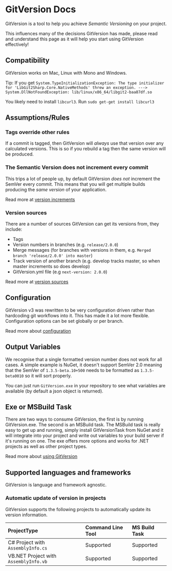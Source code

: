 # GitVersion Docs
GitVersion is a tool to help you achieve *Semantic Versioning* on your project.

This influences many of the decisions GitVersion has made, please read and understand this page as it will help you start using GitVersion effectively!

## Compatibility
GitVersion works on Mac, Linux with Mono and Windows.

Tip: If you get `System.TypeInitializationException: The type initializer for 'LibGit2Sharp.Core.NativeMethods' threw an exception. ---> System.DllNotFoundException: lib/linux/x86_64/libgit2-baa87df.so`

You likely need to install `libcurl3`. Run `sudo get-get install libcurl3`

## Assumptions/Rules
### Tags override other rules
If a commit is tagged, then GitVersion will *always* use that version over any calculated versions. This is so if you rebuild a tag then the same version will be produced.

### The Semantic Version does not increment every commit
This trips a lot of people up, by default GitVersion *does not* increment the SemVer every commit. This means that you will get multiple builds producing the *same version* of your application.

Read more at [version increments](more-info/version-increments.md)

### Version sources
There are a number of sources GitVersion can get its versions from, they include:

 - Tags
 - Version numbers in branches (e.g. `release/2.0.0`)
 - Merge messages (for branches with versions in them, e.g. `Merged branch 'release/2.0.0' into master`)
 - Track version of another branch (e.g. develop tracks master, so when master increments so does develop)
 - GitVersion.yml file (e.g `next-version: 2.0.0`)

Read more at [version sources](more-info/version-sources.md)

## Configuration
GitVersion v3 was rewritten to be very configuration driven rather than hardcoding git workflows into it. This has made it a lot more flexible. Configuration options can be set globally or per branch.

Read more about [configuration](configuration.md)

## Output Variables
We recognise that a single formatted version number does not work for all cases. A simple example is NuGet, it doesn't support SemVer 2.0 meaning that the SemVer of `1.3.5-beta.10+500` needs to be formatted as `1.3.5-beta0010` so it will sort properly.

You can just run `GitVersion.exe` in your repository to see what variables are available (by default a json object is returned).

## Exe or MSBuild Task
There are two ways to consume GitVersion, the first is by running GitVersion.exe. The second is an MSBuild task. The MSBuild task is really easy to get up and running, simply install GitVersionTask from NuGet and it will integrate into your project and write out variables to your build server if it's running on one. The exe offers more options and works for .NET projects as well as other project types.

Read more about [using GitVersion](usage/usage.md)

## Supported languages and frameworks
GitVersion is language and framework agnostic.

### Automatic update of version in projects
GitVersion supports the following projects to automatically update its version information.

| ProjectType                           | Command Line Tool           | MS Build Task  |
| :------------------------------------ | :-------------------------- | :------------- |
| C# Project with `AssemblyInfo.cs`     | Supported                   | Supported      |
| VB.NET Project with `AssemblyInfo.vb` | Supported                   | Supported      |
